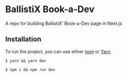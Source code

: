 # BallistiX Book-a-Dev
A repo for building BallistiX' Book-a-Dev page in Next.js

## Installation
To run the project, you can use either [npm](https://www.npmjs.com/) or [Yarn](https://yarnpkg.com/).

```
$ yarn && yarn dev
```
```
$ npm i && npm run dev
```
